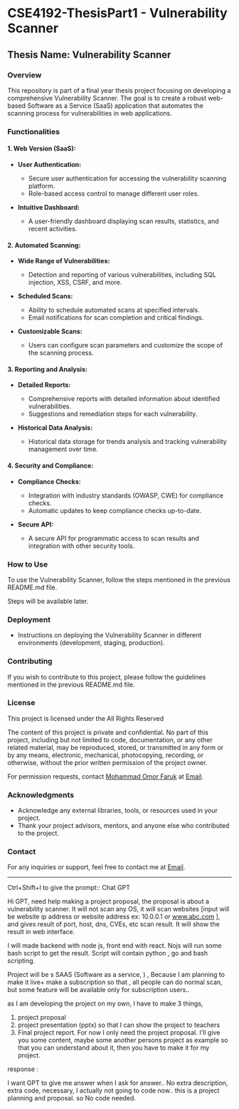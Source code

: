 # CSE4192-ThesisPart1 - Vulnerability Scanner

## Thesis Name: Vulnerability Scanner

### Overview

This repository is part of a final year thesis project focusing on developing a comprehensive Vulnerability Scanner. The goal is to create a robust web-based Software as a Service (SaaS) application that automates the scanning process for vulnerabilities in web applications.

### Functionalities

#### 1. Web Version (SaaS):

- **User Authentication:**
  - Secure user authentication for accessing the vulnerability scanning platform.
  - Role-based access control to manage different user roles.

- **Intuitive Dashboard:**
  - A user-friendly dashboard displaying scan results, statistics, and recent activities.

#### 2. Automated Scanning:

- **Wide Range of Vulnerabilities:**
  - Detection and reporting of various vulnerabilities, including SQL injection, XSS, CSRF, and more.

- **Scheduled Scans:**
  - Ability to schedule automated scans at specified intervals.
  - Email notifications for scan completion and critical findings.

- **Customizable Scans:**
  - Users can configure scan parameters and customize the scope of the scanning process.

#### 3. Reporting and Analysis:

- **Detailed Reports:**
  - Comprehensive reports with detailed information about identified vulnerabilities.
  - Suggestions and remediation steps for each vulnerability.

- **Historical Data Analysis:**
  - Historical data storage for trends analysis and tracking vulnerability management over time.

#### 4. Security and Compliance:

- **Compliance Checks:**
  - Integration with industry standards (OWASP, CWE) for compliance checks.
  - Automatic updates to keep compliance checks up-to-date.

- **Secure API:**
  - A secure API for programmatic access to scan results and integration with other security tools.

### How to Use

To use the Vulnerability Scanner, follow the steps mentioned in the previous README.md file.

Steps will be available later.

### Deployment

- Instructions on deploying the Vulnerability Scanner in different environments (development, staging, production).

### Contributing

If you wish to contribute to this project, please follow the guidelines mentioned in the previous README.md file.

### License

This project is licensed under the 
All Rights Reserved

The content of this project is private and confidential. No part of this project, including but not limited to code, documentation, or any other related material, may be reproduced, stored, or transmitted in any form or by any means, electronic, mechanical, photocopying, recording, or otherwise, without the prior written permission of the project owner.

For permission requests, contact [Mohammad Omor Faruk](https://mdomorffaruk.github.io) at [Email](mdomorffaruk@gmail.com).


### Acknowledgments

- Acknowledge any external libraries, tools, or resources used in your project.
- Thank your project advisors, mentors, and anyone else who contributed to the project.

### Contact

For any inquiries or support, feel free to contact me at [Email](mdomorffaruk@gmail.com).


-----------------------------------
Ctrl+Shift+I to give the prompt:: 
Chat GPT

Hi GPT, need help making a project proposal, the proposal is about a vulnerability scanner. 
It will not scan any OS, it will scan websites [input will be website ip address or website address  ex: 10.0.0.1 or  www.abc.com ], and gives result of 
 port, host, dns, CVEs, etc scan result. It will show the result  in web interface. 

I will made backend with node js, front end with react. 
Nojs will run some bash script to get the result. 
Script will contain python , go and bash scripting. 

Project will be s SAAS (Software as a service, ) , Because I am planning to make it live+ make a subscription so that , all people can do normal scan, but some feature will be available only for subscription users.. 

as I am developing the project on my own, I have to make 3 things, 
1. project proposal
2. project presentation (pptx) so that I can show the project to teachers
3. Final project report. 
For now I only need the project proposal. I'll give you some content, maybe some another persons project as example so that you can understand about  it, then you have to make it for my project. 

response :

I want GPT to give me answer when I ask for answer.. No extra description, extra code, necessary, I actually not going to code now.. this is a project planning and proposal. so No code needed. 